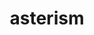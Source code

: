 ---
title: "asterism"
hashtag: "asterism"
related:
  - _hashtags/constellation.md
  - _hashtags/star.md
tags:
  - Astronomy
  - Sky
---
